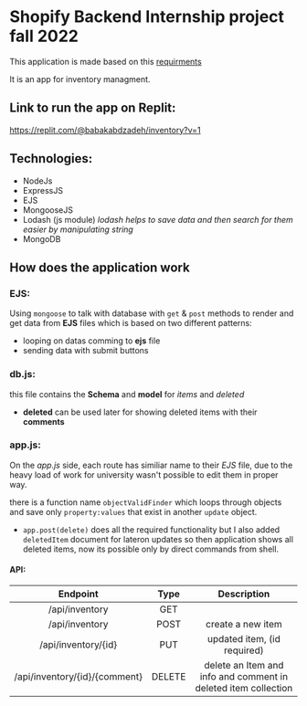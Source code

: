 # Shopify Backend Internship project fall 2022

This application is made based on this [requirments](https://docs.google.com/document/d/19WMSrMWsiB2itu9nUscfilNJTQlFXmTQpi-Q9-CHRbg/edit?usp=sharing)

It is an app for inventory managment.
## Link to run the app on Replit:
https://replit.com/@babakabdzadeh/inventory?v=1



## Technologies:

- NodeJs
- ExpressJS
- EJS
- MongooseJS
- Lodash (js module)
      *lodash helps to save data and then search for them easier by manipulating string*
- MongoDB


## How does the application work

### **EJS**: 
Using `mongoose` to talk with database with `get` & `post` methods to render and get data from **EJS** files which is based on two different patterns: 
- looping on datas comming to **ejs** file
- sending data with submit buttons

### **db.js**:

this file contains the **Schema** and **model** for *items* and *deleted*

- **deleted** can be used later for showing deleted items with their **comments**


### **app.js**:

On the *app.js* side, each route has similiar name to their *EJS* file, due to the heavy load of work for university wasn't possible to edit them in proper way.

there is a function name `objectValidFinder` which loops through objects and save only `property:values` that exist in another `update` object.

- `app.post(delete)` does all the required functionality but I also added `deletedItem` document for lateron updates so then application shows all deleted items, now its possible only by direct commands from shell.

#### **API**:

| Endpoint       | Type           | Description  |
| :-------------: |:-------------:| :-----:|
| /api/inventory      | GET |  | fetches all data |
| /api/inventory     | POST      |   create a new item|
| /api/inventory/{id} | PUT      |   updated item, (id required) |
| /api/inventory/{id}/{comment}| DELETE | delete an Item and info and comment in deleted item collection | 


